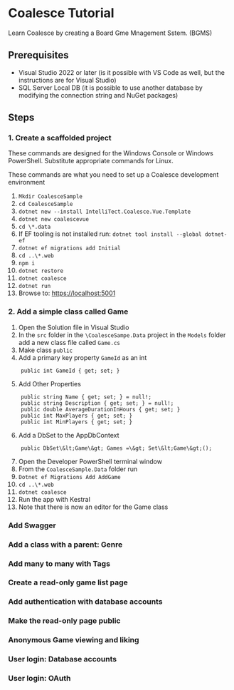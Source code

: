 # Coalesce Tutorial

Learn Coalesce by creating a Board Gme Mnagement Sstem. (BGMS)

## Prerequisites
* Visual Studio 2022 or later (is it possible with VS Code as well, but the instructions are for Visual Studio)
* SQL Server Local DB (it is possible to use another database by modifying the connection string and NuGet packages)

## Steps

### 1. Create a scaffolded project

These commands are designed for the Windows Console or Windows PowerShell. Substitute appropriate commands for Linux.

These commands are what you need to set up a Coalesce development environment

  1. `Mkdir CoalesceSample`
  2. `cd CoalesceSample`
  3. `dotnet new --install IntelliTect.Coalesce.Vue.Template`
  4. `dotnet new coalescevue`
  5. `cd \*.data`
  6. If EF tooling is not installed run: `dotnet tool install --global dotnet-ef`
  7. `dotnet ef migrations add Initial`
  8. `cd ..\*.web`
  9. `npm i`
  10. `dotnet restore`
  11. `dotnet coalesce`
  12. `dotnet run`
  13. Browse to: [https://localhost:5001](https://localhost:5001/)

### 2. Add a simple class called Game
  1. Open the Solution file in Visual Studio
  2. In the `src` folder in the `\CoalesceSampe.Data` project in the `Models` folder add a new class file called `Game.cs`
  3. Make class `public`
  4. Add a primary key property `GameId` as an int
  
```
    public int GameId { get; set; }
```
  
  5. Add Other Properties
  
```
    public string Name { get; set; } = null!;
    public string Description { get; set; } = null!;
    public double AverageDurationInHours { get; set; }
    public int MaxPlayers { get; set; }
    public int MinPlayers { get; set; }
```

  6. Add a DbSet to the AppDbContext
  
```
    public DbSet\&lt;Game\&gt; Games =\&gt; Set\&lt;Game\&gt;();
```

  7. Open the Developer PowerShell terminal window
  8. From the `CoalesceSample.Data` folder run
  9. `Dotnet ef Migrations Add AddGame`
  10. `cd ..\*.web`
  11. `dotnet coalesce`
  12. Run the app with Kestral
  13. Note that there is now an editor for the Game class

### Add Swagger

### Add a class with a parent: Genre

### Add many to many with Tags

### Create a read-only game list page

### Add authentication with database accounts

### Make the read-only page public

### Anonymous Game viewing and liking

### User login: Database accounts

### User login: OAuth
